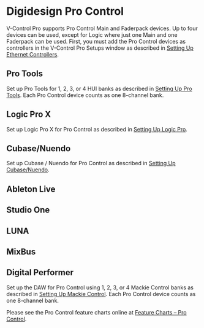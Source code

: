 # Digidesign Pro Control

V-Control Pro supports Pro Control Main and Faderpack devices. Up to four devices can be used, except for Logic where just one Main and one Faderpack can be used. First, you must add the Pro Control devices as controllers in the V-Control Pro Setups window as described in [Setting Up Ethernet Controllers](./ethernet-controllers.md).

## Pro Tools
Set up Pro Tools for 1, 2, 3, or 4 HUI banks as described in [Setting Up Pro Tools](./pro-tools.md). Each Pro Control device counts as one 8-channel bank.

## Logic Pro X
Set up Logic Pro X for Pro Control as described in [Setting Up Logic Pro](./logic-pro.md).

## Cubase/Nuendo
Set up Cubase / Nuendo for Pro Control as described in [Setting Up Cubase/Nuendo](./cubase-nuendo.md).

## Ableton Live
## Studio One
## LUNA
## MixBus
## Digital Performer

Set up the DAW for Pro Control using 1, 2, 3, or 4 Mackie Control banks as described in [Setting Up Mackie Control](./mackie-control.md). Each Pro Control device counts as one 8-channel bank.

Please see the Pro Control feature charts online at [Feature Charts – Pro Control](https://neyrinck.com/help-category/v-control-pro-help/).

